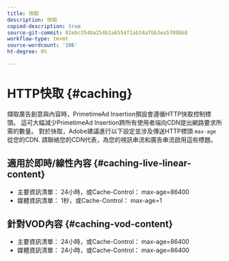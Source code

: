 ```yaml
---
title: 快取
description: 快取
copied-description: true
source-git-commit: 02ebc3548a254b2a6554f1ab34afbb3ea5f09bb8
workflow-type: tm+mt
source-wordcount: '106'
ht-degree: 0%

---
```


# HTTP快取 {#caching}

擷取廣告創意與內容時，PrimetimeAd Insertion預設會遵循HTTP快取控制標頭。  這可大幅減少PrimetimeAd Insertion跨所有使用者端向CDN提出網路要求所需的數量。  對於快取，Adobe建議進行以下設定並涉及傳送HTTP標頭 `max-age` 從您的CDN.  請聯絡您的CDN代表，為您的視訊串流和廣告串流啟用這些標題。

## 適用於即時/線性內容 {#caching-live-linear-content}

* 主要資訊清單： 24小時，或Cache-Control： max-age=86400
* 媒體資訊清單： 1秒，或Cache-Control： max-age=1

## 針對VOD內容 {#caching-vod-content}

* 主要資訊清單： 24小時，或Cache-Control： max-age=86400
* 媒體資訊清單： 24小時，或Cache-Control： max-age=86400
